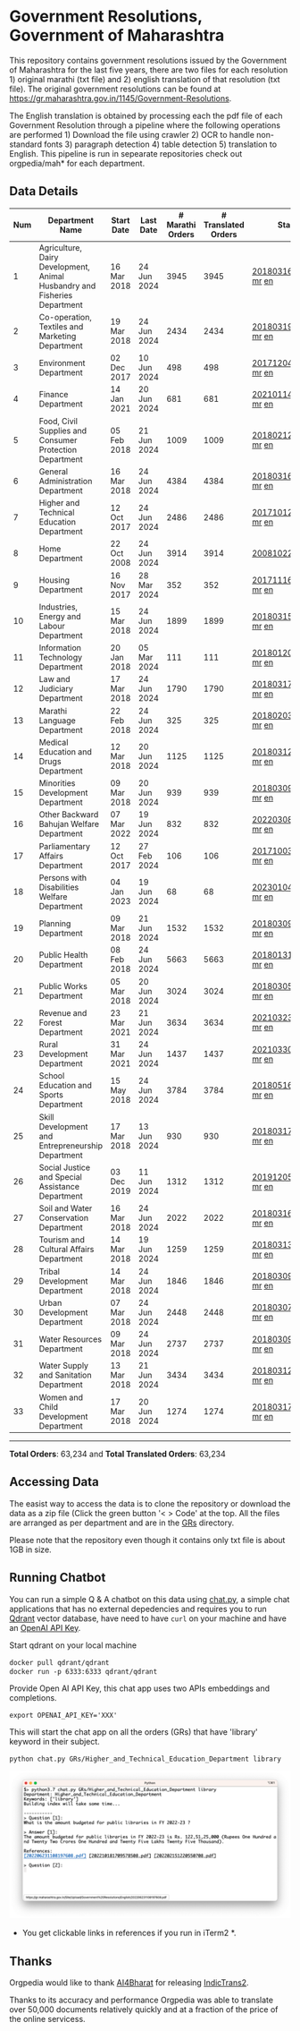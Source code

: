 # Government Resolutions, Government of Maharashtra

This repository contains government resolutions issued by the Government of Maharashtra for the last five years, there are two files for each resolution 1) original marathi (txt file) and 2) english translation of that resolution (txt file). The original government resolutions can be found at https://gr.maharashtra.gov.in/1145/Government-Resolutions.

The English translation is obtained by processing each the pdf file of each Government Resolution through a pipeline where the following operations are performed 1) Download the file using crawler 2) OCR to handle non-standard fonts 3) paragraph detection 4) table  detection 5) translation to English. This pipeline is run in sepearate repositories check out orgpedia/mah* for each department.


## Data Details

| Num | Department Name | Start Date | Last Date | # Marathi Orders | # Translated Orders | Starting Order | Last Order |
| --- | --------------- | ---------- | --------- | ---------------- | ------------------- | -------------- | ---------- |
| 1 | Agriculture, Dairy Development, Animal Husbandry and Fisheries Department | 16 Mar 2018 | 24 Jun 2024 | 3945 | 3945 | [201803161624182101.pdf](https://gr.maharashtra.gov.in/Site/Upload/Government%20Resolutions/English/201803161624182101.pdf) [mr](GRs/Agriculture,_Dairy_Development,_Animal_Husbandry_and_Fisheries_Department/201803161624182101.pdf.mr.txt) [en](GRs/Agriculture,_Dairy_Development,_Animal_Husbandry_and_Fisheries_Department/201803161624182101.pdf.en.txt) | [202406241743474501.pdf](https://gr.maharashtra.gov.in/Site/Upload/Government%20Resolutions/English/202406241743474501.pdf) [mr](GRs/Agriculture,_Dairy_Development,_Animal_Husbandry_and_Fisheries_Department/202406241743474501.pdf.mr.txt) [en](GRs/Agriculture,_Dairy_Development,_Animal_Husbandry_and_Fisheries_Department/202406241743474501.pdf.en.txt) |
| 2 | Co-operation, Textiles and Marketing Department | 19 Mar 2018 | 24 Jun 2024 | 2434 | 2434 | [201803191257576702.pdf](https://gr.maharashtra.gov.in/Site/Upload/Government%20Resolutions/English/201803191257576702.pdf) [mr](GRs/Co-operation,_Textiles_and_Marketing_Department/201803191257576702.pdf.mr.txt) [en](GRs/Co-operation,_Textiles_and_Marketing_Department/201803191257576702.pdf.en.txt) | [202406241514176302.pdf](https://gr.maharashtra.gov.in/Site/Upload/Government%20Resolutions/English/202406241514176302.pdf) [mr](GRs/Co-operation,_Textiles_and_Marketing_Department/202406241514176302.pdf.mr.txt) [en](GRs/Co-operation,_Textiles_and_Marketing_Department/202406241514176302.pdf.en.txt) |
| 3 | Environment Department | 02 Dec 2017 | 10 Jun 2024 | 498 | 498 | [201712041147216904.pdf](https://gr.maharashtra.gov.in/Site/Upload/Government%20Resolutions/English/201712041147216904.pdf) [mr](GRs/Environment_Department/201712041147216904.pdf.mr.txt) [en](GRs/Environment_Department/201712041147216904.pdf.en.txt) | [202406101503268404.pdf](https://gr.maharashtra.gov.in/Site/Upload/Government%20Resolutions/English/202406101503268404.pdf) [mr](GRs/Environment_Department/202406101503268404.pdf.mr.txt) [en](GRs/Environment_Department/202406101503268404.pdf.en.txt) |
| 4 | Finance Department | 14 Jan 2021 | 20 Jun 2024 | 681 | 681 | [202101141237329905.pdf](https://gr.maharashtra.gov.in/Site/Upload/Government%20Resolutions/English/202101141237329905.pdf) [mr](GRs/Finance_Department/202101141237329905.pdf.mr.txt) [en](GRs/Finance_Department/202101141237329905.pdf.en.txt) | [202406201702164905.pdf](https://gr.maharashtra.gov.in/Site/Upload/Government%20Resolutions/English/202406201702164905.pdf) [mr](GRs/Finance_Department/202406201702164905.pdf.mr.txt) [en](GRs/Finance_Department/202406201702164905.pdf.en.txt) |
| 5 | Food, Civil Supplies and Consumer Protection Department | 05 Feb 2018 | 21 Jun 2024 | 1009 | 1009 | [201802121244545806.pdf](https://gr.maharashtra.gov.in/Site/Upload/Government%20Resolutions/English/201802121244545806.pdf) [mr](GRs/Food,_Civil_Supplies_and_Consumer_Protection_Department/201802121244545806.pdf.mr.txt) [en](GRs/Food,_Civil_Supplies_and_Consumer_Protection_Department/201802121244545806.pdf.en.txt) | [202406211259280806.pdf](https://gr.maharashtra.gov.in/Site/Upload/Government%20Resolutions/English/202406211259280806.pdf) [mr](GRs/Food,_Civil_Supplies_and_Consumer_Protection_Department/202406211259280806.pdf.mr.txt) [en](GRs/Food,_Civil_Supplies_and_Consumer_Protection_Department/202406211259280806.pdf.en.txt) |
| 6 | General Administration Department | 16 Mar 2018 | 24 Jun 2024 | 4384 | 4384 | [201803161224022707.pdf](https://gr.maharashtra.gov.in/Site/Upload/Government%20Resolutions/English/201803161224022707.pdf) [mr](GRs/General_Administration_Department/201803161224022707.pdf.mr.txt) [en](GRs/General_Administration_Department/201803161224022707.pdf.en.txt) | [202406241548481007.pdf](https://gr.maharashtra.gov.in/Site/Upload/Government%20Resolutions/English/202406241548481007..pdf) [mr](GRs/General_Administration_Department/202406241548481007.pdf.mr.txt) [en](GRs/General_Administration_Department/202406241548481007.pdf.en.txt) |
| 7 | Higher and Technical Education Department | 12 Oct 2017 | 24 Jun 2024 | 2486 | 2486 | [201710121514029708.pdf](https://gr.maharashtra.gov.in/Site/Upload/Government%20Resolutions/English/201710121514029708.pdf) [mr](GRs/Higher_and_Technical_Education_Department/201710121514029708.pdf.mr.txt) [en](GRs/Higher_and_Technical_Education_Department/201710121514029708.pdf.en.txt) | [202406241736296108.pdf](https://gr.maharashtra.gov.in/Site/Upload/Government%20Resolutions/English/202406241736296108.pdf) [mr](GRs/Higher_and_Technical_Education_Department/202406241736296108.pdf.mr.txt) [en](GRs/Higher_and_Technical_Education_Department/202406241736296108.pdf.en.txt) |
| 8 | Home Department | 22 Oct 2008 | 24 Jun 2024 | 3914 | 3914 | [20081022.pdf](https://gr.maharashtra.gov.in/Site/Upload/Government%20Resolutions/English/20081022.pdf) [mr](GRs/Home_Department/20081022.pdf.mr.txt) [en](GRs/Home_Department/20081022.pdf.en.txt) | [202406241445464629.pdf](https://gr.maharashtra.gov.in/Site/Upload/Government%20Resolutions/English/202406241445464629.pdf) [mr](GRs/Home_Department/202406241445464629.pdf.mr.txt) [en](GRs/Home_Department/202406241445464629.pdf.en.txt) |
| 9 | Housing Department | 16 Nov 2017 | 28 Mar 2024 | 352 | 352 | [201711161447076609.pdf](https://gr.maharashtra.gov.in/Site/Upload/Government%20Resolutions/English/201711161447076609.pdf) [mr](GRs/Housing_Department/201711161447076609.pdf.mr.txt) [en](GRs/Housing_Department/201711161447076609.pdf.en.txt) | [202403281255554909.pdf](https://gr.maharashtra.gov.in/Site/Upload/Government%20Resolutions/English/202403281255554909.pdf) [mr](GRs/Housing_Department/202403281255554909.pdf.mr.txt) [en](GRs/Housing_Department/202403281255554909.pdf.en.txt) |
| 10 | Industries, Energy and Labour Department | 15 Mar 2018 | 24 Jun 2024 | 1899 | 1899 | [201803151204055010.pdf](https://gr.maharashtra.gov.in/Site/Upload/Government%20Resolutions/English/201803151204055010.pdf) [mr](GRs/Industries,_Energy_and_Labour_Department/201803151204055010.pdf.mr.txt) [en](GRs/Industries,_Energy_and_Labour_Department/201803151204055010.pdf.en.txt) | [202406241532389210.pdf](https://gr.maharashtra.gov.in/Site/Upload/Government%20Resolutions/English/202406241532389210.pdf) [mr](GRs/Industries,_Energy_and_Labour_Department/202406241532389210.pdf.mr.txt) [en](GRs/Industries,_Energy_and_Labour_Department/202406241532389210.pdf.en.txt) |
| 11 | Information Technology Department | 20 Jan 2018 | 05 Mar 2024 | 111 | 111 | [201801201843024511.pdf](https://gr.maharashtra.gov.in/Site/Upload/Government%20Resolutions/English/201801201843024511.pdf) [mr](GRs/Information_Technology_Department/201801201843024511.pdf.mr.txt) [en](GRs/Information_Technology_Department/201801201843024511.pdf.en.txt) | [202403051249430211.pdf](https://gr.maharashtra.gov.in/Site/Upload/Government%20Resolutions/English/202403051249430211.pdf) [mr](GRs/Information_Technology_Department/202403051249430211.pdf.mr.txt) [en](GRs/Information_Technology_Department/202403051249430211.pdf.en.txt) |
| 12 | Law and Judiciary Department | 17 Mar 2018 | 24 Jun 2024 | 1790 | 1790 | [201803171129290212.pdf](https://gr.maharashtra.gov.in/Site/Upload/Government%20Resolutions/English/201803171129290212.pdf) [mr](GRs/Law_and_Judiciary_Department/201803171129290212.pdf.mr.txt) [en](GRs/Law_and_Judiciary_Department/201803171129290212.pdf.en.txt) | [202406241753128412.pdf](https://gr.maharashtra.gov.in/Site/Upload/Government%20Resolutions/English/202406241753128412.pdf) [mr](GRs/Law_and_Judiciary_Department/202406241753128412.pdf.mr.txt) [en](GRs/Law_and_Judiciary_Department/202406241753128412.pdf.en.txt) |
| 13 | Marathi Language Department | 22 Feb 2018 | 24 Jun 2024 | 325 | 325 | [201802031549154233.pdf](https://gr.maharashtra.gov.in/Site/Upload/Government%20Resolutions/English/201802031549154233.pdf) [mr](GRs/Marathi_Language_Department/201802031549154233.pdf.mr.txt) [en](GRs/Marathi_Language_Department/201802031549154233.pdf.en.txt) | [202406241151366133.pdf](https://gr.maharashtra.gov.in/Site/Upload/Government%20Resolutions/English/202406241151366133.pdf) [mr](GRs/Marathi_Language_Department/202406241151366133.pdf.mr.txt) [en](GRs/Marathi_Language_Department/202406241151366133.pdf.en.txt) |
| 14 | Medical Education and Drugs Department | 12 Mar 2018 | 20 Jun 2024 | 1125 | 1125 | [201803121137094813.pdf](https://gr.maharashtra.gov.in/Site/Upload/Government%20Resolutions/English/201803121137094813.pdf) [mr](GRs/Medical_Education_and_Drugs_Department/201803121137094813.pdf.mr.txt) [en](GRs/Medical_Education_and_Drugs_Department/201803121137094813.pdf.en.txt) | [202406201808561013.pdf](https://gr.maharashtra.gov.in/Site/Upload/Government%20Resolutions/English/202406201808561013.pdf) [mr](GRs/Medical_Education_and_Drugs_Department/202406201808561013.pdf.mr.txt) [en](GRs/Medical_Education_and_Drugs_Department/202406201808561013.pdf.en.txt) |
| 15 | Minorities Development Department | 09 Mar 2018 | 20 Jun 2024 | 939 | 939 | [201803091218355314.pdf](https://gr.maharashtra.gov.in/Site/Upload/Government%20Resolutions/English/201803091218355314.pdf) [mr](GRs/Minorities_Development_Department/201803091218355314.pdf.mr.txt) [en](GRs/Minorities_Development_Department/201803091218355314.pdf.en.txt) | [202406201636485614.pdf](https://gr.maharashtra.gov.in/Site/Upload/Government%20Resolutions/English/202406201636485614.pdf) [mr](GRs/Minorities_Development_Department/202406201636485614.pdf.mr.txt) [en](GRs/Minorities_Development_Department/202406201636485614.pdf.en.txt) |
| 16 | Other Backward Bahujan Welfare Department | 07 Mar 2022 | 19 Jun 2024 | 832 | 832 | [202203081752439334.pdf](https://gr.maharashtra.gov.in/Site/Upload/Government%20Resolutions/English/202203081752439334.pdf) [mr](GRs/Other_Backward_Bahujan_Welfare_Department/202203081752439334.pdf.mr.txt) [en](GRs/Other_Backward_Bahujan_Welfare_Department/202203081752439334.pdf.en.txt) | [202406201213231434.pdf](https://gr.maharashtra.gov.in/Site/Upload/Government%20Resolutions/English/202406201213231434.pdf) [mr](GRs/Other_Backward_Bahujan_Welfare_Department/202406201213231434.pdf.mr.txt) [en](GRs/Other_Backward_Bahujan_Welfare_Department/202406201213231434.pdf.en.txt) |
| 17 | Parliamentary Affairs Department | 12 Oct 2017 | 27 Feb 2024 | 106 | 106 | [201710031642378615.pdf](https://gr.maharashtra.gov.in/Site/Upload/Government%20Resolutions/English/201710031642378615.pdf) [mr](GRs/Parliamentary_Affairs_Department/201710031642378615.pdf.mr.txt) [en](GRs/Parliamentary_Affairs_Department/201710031642378615.pdf.en.txt) | [202402271500283915.pdf](https://gr.maharashtra.gov.in/Site/Upload/Government%20Resolutions/English/202402271500283915.pdf) [mr](GRs/Parliamentary_Affairs_Department/202402271500283915.pdf.mr.txt) [en](GRs/Parliamentary_Affairs_Department/202402271500283915.pdf.en.txt) |
| 18 | Persons with Disabilities Welfare Department | 04 Jan 2023 | 19 Jun 2024 | 68 | 68 | [202301041906309635.pdf](https://gr.maharashtra.gov.in/Site/Upload/Government%20Resolutions/English/202301041906309635.pdf) [mr](GRs/Persons_with_Disabilities_Welfare_Department/202301041906309635.pdf.mr.txt) [en](GRs/Persons_with_Disabilities_Welfare_Department/202301041906309635.pdf.en.txt) | [202406191445523235.pdf](https://gr.maharashtra.gov.in/Site/Upload/Government%20Resolutions/English/202406191445523235.pdf) [mr](GRs/Persons_with_Disabilities_Welfare_Department/202406191445523235.pdf.mr.txt) [en](GRs/Persons_with_Disabilities_Welfare_Department/202406191445523235.pdf.en.txt) |
| 19 | Planning Department | 09 Mar 2018 | 21 Jun 2024 | 1532 | 1532 | [201803091441032716.pdf](https://gr.maharashtra.gov.in/Site/Upload/Government%20Resolutions/English/201803091441032716.pdf) [mr](GRs/Planning_Department/201803091441032716.pdf.mr.txt) [en](GRs/Planning_Department/201803091441032716.pdf.en.txt) | [202406211437598116.pdf](https://gr.maharashtra.gov.in/Site/Upload/Government%20Resolutions/English/202406211437598116.pdf) [mr](GRs/Planning_Department/202406211437598116.pdf.mr.txt) [en](GRs/Planning_Department/202406211437598116.pdf.en.txt) |
| 20 | Public Health Department | 08 Feb 2018 | 24 Jun 2024 | 5663 | 5663 | [201801311722275417.pdf](https://gr.maharashtra.gov.in/Site/Upload/Government%20Resolutions/English/201801311722275417.pdf) [mr](GRs/Public_Health_Department/201801311722275417.pdf.mr.txt) [en](GRs/Public_Health_Department/201801311722275417.pdf.en.txt) | [202406241053288717.pdf](https://gr.maharashtra.gov.in/Site/Upload/Government%20Resolutions/English/202406241053288717.pdf) [mr](GRs/Public_Health_Department/202406241053288717.pdf.mr.txt) [en](GRs/Public_Health_Department/202406241053288717.pdf.en.txt) |
| 21 | Public Works Department | 05 Mar 2018 | 20 Jun 2024 | 3024 | 3024 | [201803051515468118.pdf](https://gr.maharashtra.gov.in/Site/Upload/Government%20Resolutions/English/201803051515468118.pdf) [mr](GRs/Public_Works_Department/201803051515468118.pdf.mr.txt) [en](GRs/Public_Works_Department/201803051515468118.pdf.en.txt) | [202406201723476818.pdf](https://gr.maharashtra.gov.in/Site/Upload/Government%20Resolutions/English/202406201723476818.pdf) [mr](GRs/Public_Works_Department/202406201723476818.pdf.mr.txt) [en](GRs/Public_Works_Department/202406201723476818.pdf.en.txt) |
| 22 | Revenue and Forest Department | 23 Mar 2021 | 21 Jun 2024 | 3634 | 3634 | [202103231328393119.pdf](https://gr.maharashtra.gov.in/Site/Upload/Government%20Resolutions/English/202103231328393119.pdf) [mr](GRs/Revenue_and_Forest_Department/202103231328393119.pdf.mr.txt) [en](GRs/Revenue_and_Forest_Department/202103231328393119.pdf.en.txt) | [202406211447509919.pdf](https://gr.maharashtra.gov.in/Site/Upload/Government%20Resolutions/English/202406211447509919.pdf) [mr](GRs/Revenue_and_Forest_Department/202406211447509919.pdf.mr.txt) [en](GRs/Revenue_and_Forest_Department/202406211447509919.pdf.en.txt) |
| 23 | Rural Development Department | 31 Mar 2021 | 24 Jun 2024 | 1437 | 1437 | [202103301021181120.pdf](https://gr.maharashtra.gov.in/Site/Upload/Government%20Resolutions/English/202103301021181120.pdf) [mr](GRs/Rural_Development_Department/202103301021181120.pdf.mr.txt) [en](GRs/Rural_Development_Department/202103301021181120.pdf.en.txt) | [202406241407381820.pdf](https://gr.maharashtra.gov.in/Site/Upload/Government%20Resolutions/English/202406241407381820.pdf) [mr](GRs/Rural_Development_Department/202406241407381820.pdf.mr.txt) [en](GRs/Rural_Development_Department/202406241407381820.pdf.en.txt) |
| 24 | School Education and Sports Department | 15 May 2018 | 24 Jun 2024 | 3784 | 3784 | [201805161114241221.pdf](https://gr.maharashtra.gov.in/Site/Upload/Government%20Resolutions/English/201805161114241221.pdf) [mr](GRs/School_Education_and_Sports_Department/201805161114241221.pdf.mr.txt) [en](GRs/School_Education_and_Sports_Department/201805161114241221.pdf.en.txt) | [202406241842390421.pdf](https://gr.maharashtra.gov.in/Site/Upload/Government%20Resolutions/English/202406241842390421.pdf) [mr](GRs/School_Education_and_Sports_Department/202406241842390421.pdf.mr.txt) [en](GRs/School_Education_and_Sports_Department/202406241842390421.pdf.en.txt) |
| 25 | Skill Development and Entrepreneurship Department | 17 Mar 2018 | 13 Jun 2024 | 930 | 930 | [201803171322099003.pdf](https://gr.maharashtra.gov.in/Site/Upload/Government%20Resolutions/English/201803171322099003.pdf) [mr](GRs/Skill_Development_and_Entrepreneurship_Department/201803171322099003.pdf.mr.txt) [en](GRs/Skill_Development_and_Entrepreneurship_Department/201803171322099003.pdf.en.txt) | [202406131450365703.pdf](https://gr.maharashtra.gov.in/Site/Upload/Government%20Resolutions/English/202406131450365703.pdf) [mr](GRs/Skill_Development_and_Entrepreneurship_Department/202406131450365703.pdf.mr.txt) [en](GRs/Skill_Development_and_Entrepreneurship_Department/202406131450365703.pdf.en.txt) |
| 26 | Social Justice and Special Assistance Department | 03 Dec 2019 | 11 Jun 2024 | 1312 | 1312 | [201912051107011622.pdf](https://gr.maharashtra.gov.in/Site/Upload/Government%20Resolutions/English/201912051107011622.pdf) [mr](GRs/Social_Justice_and_Special_Assistance_Department/201912051107011622.pdf.mr.txt) [en](GRs/Social_Justice_and_Special_Assistance_Department/201912051107011622.pdf.en.txt) | [202406111502185422.pdf](https://gr.maharashtra.gov.in/Site/Upload/Government%20Resolutions/English/202406111502185422.pdf) [mr](GRs/Social_Justice_and_Special_Assistance_Department/202406111502185422.pdf.mr.txt) [en](GRs/Social_Justice_and_Special_Assistance_Department/202406111502185422.pdf.en.txt) |
| 27 | Soil and Water Conservation Department | 16 Mar 2018 | 24 Jun 2024 | 2022 | 2022 | [201803161247582426.pdf](https://gr.maharashtra.gov.in/Site/Upload/Government%20Resolutions/English/201803161247582426.pdf) [mr](GRs/Soil_and_Water_Conservation_Department/201803161247582426.pdf.mr.txt) [en](GRs/Soil_and_Water_Conservation_Department/201803161247582426.pdf.en.txt) | [202406241426261526.pdf](https://gr.maharashtra.gov.in/Site/Upload/Government%20Resolutions/English/202406241426261526.pdf) [mr](GRs/Soil_and_Water_Conservation_Department/202406241426261526.pdf.mr.txt) [en](GRs/Soil_and_Water_Conservation_Department/202406241426261526.pdf.en.txt) |
| 28 | Tourism and Cultural Affairs Department | 14 Mar 2018 | 19 Jun 2024 | 1259 | 1259 | [201803131542054523.pdf](https://gr.maharashtra.gov.in/Site/Upload/Government%20Resolutions/English/201803131542054523.pdf) [mr](GRs/Tourism_and_Cultural_Affairs_Department/201803131542054523.pdf.mr.txt) [en](GRs/Tourism_and_Cultural_Affairs_Department/201803131542054523.pdf.en.txt) | [202406201120284523.pdf](https://gr.maharashtra.gov.in/Site/Upload/Government%20Resolutions/English/202406201120284523.pdf) [mr](GRs/Tourism_and_Cultural_Affairs_Department/202406201120284523.pdf.mr.txt) [en](GRs/Tourism_and_Cultural_Affairs_Department/202406201120284523.pdf.en.txt) |
| 29 | Tribal Development Department | 14 Mar 2018 | 24 Jun 2024 | 1846 | 1846 | [201803091105184924.pdf](https://gr.maharashtra.gov.in/Site/Upload/Government%20Resolutions/English/201803091105184924.pdf) [mr](GRs/Tribal_Development_Department/201803091105184924.pdf.mr.txt) [en](GRs/Tribal_Development_Department/201803091105184924.pdf.en.txt) | [202406241804206924.pdf](https://gr.maharashtra.gov.in/Site/Upload/Government%20Resolutions/English/202406241804206924.pdf) [mr](GRs/Tribal_Development_Department/202406241804206924.pdf.mr.txt) [en](GRs/Tribal_Development_Department/202406241804206924.pdf.en.txt) |
| 30 | Urban Development Department | 07 Mar 2018 | 24 Jun 2024 | 2448 | 2448 | [201803071203178325.pdf](https://gr.maharashtra.gov.in/Site/Upload/Government%20Resolutions/English/201803071203178325.pdf) [mr](GRs/Urban_Development_Department/201803071203178325.pdf.mr.txt) [en](GRs/Urban_Development_Department/201803071203178325.pdf.en.txt) | [202406241824268925.pdf](https://gr.maharashtra.gov.in/Site/Upload/Government%20Resolutions/English/202406241824268925.pdf) [mr](GRs/Urban_Development_Department/202406241824268925.pdf.mr.txt) [en](GRs/Urban_Development_Department/202406241824268925.pdf.en.txt) |
| 31 | Water Resources Department | 09 Mar 2018 | 24 Jun 2024 | 2737 | 2737 | [201803091034435527.pdf](https://gr.maharashtra.gov.in/Site/Upload/Government%20Resolutions/English/201803091034435527.pdf) [mr](GRs/Water_Resources_Department/201803091034435527.pdf.mr.txt) [en](GRs/Water_Resources_Department/201803091034435527.pdf.en.txt) | [202406241710306427.pdf](https://gr.maharashtra.gov.in/Site/Upload/Government%20Resolutions/English/202406241710306427.pdf) [mr](GRs/Water_Resources_Department/202406241710306427.pdf.mr.txt) [en](GRs/Water_Resources_Department/202406241710306427.pdf.en.txt) |
| 32 | Water Supply and Sanitation Department | 13 Mar 2018 | 21 Jun 2024 | 3434 | 3434 | [201803121414108428.pdf](https://gr.maharashtra.gov.in/Site/Upload/Government%20Resolutions/English/201803121414108428.pdf) [mr](GRs/Water_Supply_and_Sanitation_Department/201803121414108428.pdf.mr.txt) [en](GRs/Water_Supply_and_Sanitation_Department/201803121414108428.pdf.en.txt) | [202406211231550728.pdf](https://gr.maharashtra.gov.in/Site/Upload/Government%20Resolutions/English/202406211231550728.pdf) [mr](GRs/Water_Supply_and_Sanitation_Department/202406211231550728.pdf.mr.txt) [en](GRs/Water_Supply_and_Sanitation_Department/202406211231550728.pdf.en.txt) |
| 33 | Women and Child Development Department | 17 Mar 2018 | 20 Jun 2024 | 1274 | 1274 | [201803171539444330.pdf](https://gr.maharashtra.gov.in/Site/Upload/Government%20Resolutions/English/201803171539444330.pdf) [mr](GRs/Women_and_Child_Development_Department/201803171539444330.pdf.mr.txt) [en](GRs/Women_and_Child_Development_Department/201803171539444330.pdf.en.txt) | [202406201601596230.pdf](https://gr.maharashtra.gov.in/Site/Upload/Government%20Resolutions/English/202406201601596230.pdf) [mr](GRs/Women_and_Child_Development_Department/202406201601596230.pdf.mr.txt) [en](GRs/Women_and_Child_Development_Department/202406201601596230.pdf.en.txt) |
----------------------------------------------------------------------------------------------------

**Total Orders**: 63,234 and **Total Translated Orders**: 63,234
## Accessing Data

The easist way to access the data is to clone the repository or download the data as a zip file (Click the green button '< > Code' at the top. All the files are arranged as per department and are in the [GRs](GRs) directory.

Please note that the repository even though it contains only txt file is about 1GB in size.

## Running Chatbot

You can run a simple Q & A chatbot on this data using [chat.py](chat.py), a simple chat applications that has no external depedencies and requires you to run [Qdrant](https://qdrant.tech/) vector database, have need to have `curl` on your machine and have an [OpenAI API Key](https://help.openai.com/en/articles/4936850-where-do-i-find-my-secret-api-key).

Start qdrant on your local machine
```shell
docker pull qdrant/qdrant
docker run -p 6333:6333 qdrant/qdrant
```

Provide Open AI API Key, this chat app uses two APIs embeddings and completions.
```shell
export OPENAI_API_KEY='XXX'
```

This will start the chat app on all the orders (GRs) that have 'library' keyword in their subject.

```shell
python chat.py GRs/Higher_and_Technical_Education_Department library
```

![screenshot of running chat.py](screenshot.png)

* You get clickable links in references if you run in iTerm2 *.

## Thanks

Orgpedia would like to thank [AI4Bharat](https://ai4bharat.iitm.ac.in/) for releasing [IndicTrans2](https://github.com/AI4Bharat/IndicTrans2).

Thanks to its accuracy and performance Orgpedia was able to translate over 50,000 documents relatively quickly and at a fraction of the price of the online servicess.











